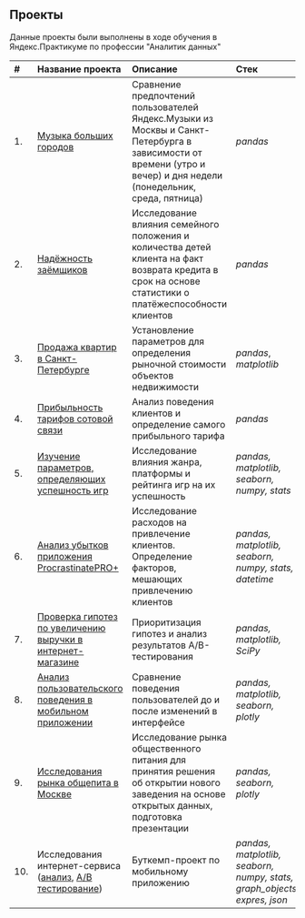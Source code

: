 ## Проекты

Данные проекты были выполнены в ходе обучения в Яндекс.Практикуме по профессии "Аналитик данных"

| # | Название проекта | Описание | Стек | 
| :- | :---------------------- | :---------------------- | :---------------------- |
| 1. | [Музыка больших городов](big_сities_music/yandex_music.ipynb) | Сравнение предпочтений пользователей Яндекс.Музыки из Москвы и Санкт-Петербурга в зависимости от времени (утро и вечер) и дня недели (понедельник, среда, пятница)| *pandas* |
| 2. | [Надёжность заёмщиков](reliability_of_borrowers/data_of_bank.ipynb) | Исследование влияния семейного положения и количества детей клиента на факт возврата кредита в срок на основе статистики о платёжеспособности клиентов | *pandas* |
| 3. | [Продажа квартир в Санкт-Петербурге](real_property/sales_appartments.ipynb) | Установление параметров для определения рыночной стоимости объектов недвижимости | *pandas*, *matplotlib* |
| 4. | [Прибыльность тарифов сотовой связи](cellular_communication/two_tariffs.ipynb) | Анализ поведения клиентов и определение самого прибыльного тарифа | *pandas* |
| 5. | [Изучение параметров, определяющих успешность игр](computer_games/succeful_games.ipynb) | Исследование влияния жанра, платформы и рейтинга игр на их успешность | *pandas, matplotlib, seaborn, numpy, stats* |
| 6. | [Анализ убытков приложения ProcrastinatePRO+](procrastinate/procrastinate.ipynb) | Исследование расходов на привлечение клиентов. Определение факторов, мешающих привлечению клиентов | *pandas, matplotlib, seaborn, numpy, stats, datetime* |
| 7. | [Проверка гипотез по увеличению выручки в интернет-магазине](AB_testing/RICE_of_shop.ipynb) | Приоритизация гипотез и анализ результатов A/B-тестирования | *pandas, matplotlib, SciPy* |
| 8. | [Анализ пользовательского поведения в мобильном приложении](sales_of_food/app_of_foodstuffs.ipynb) | Сравнение поведения пользователей до и после изменений в интерфейсе | *pandas, matplotlib, seaborn, plotly* |
| 9. | [Исследования рынка общепита в Москве](public_catering/Moscow_caffee.ipynb) | Исследование рынка общественного питания для принятия решения об открытии нового заведения на основе открытых данных, подготовка презентации | *pandas, seaborn, plotly* |
| 10. | Исследования интернет-сервиса ([анализ](mobile_app/not_need_things.ipynb), [А/В тестирование](mobile_app/ab_testing.ipynb))| Буткемп-проект по мобильному приложению | *pandas, matplotlib, seaborn, numpy, stats, graph_objects, expres, json* |
